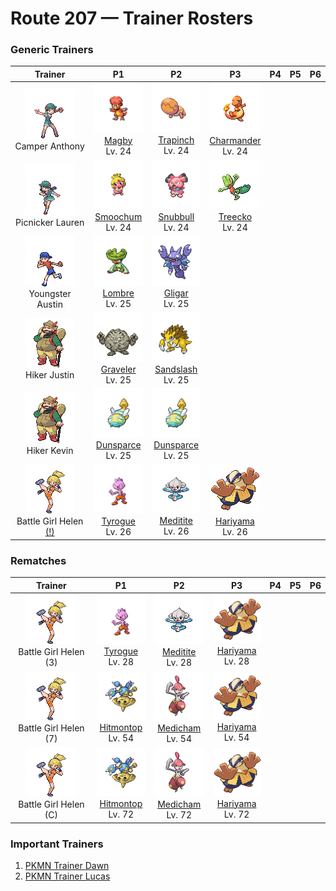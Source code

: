 # Route 207 — Trainer Rosters

### Generic Trainers

| Trainer | P1 | P2 | P3 | P4 | P5 | P6 |
|:-------:|:--:|:--:|:--:|:--:|:--:|:--:|
| ![Camper Anthony](../../assets/trainers/camper.png "Camper Anthony")<br>Camper Anthony | ![Magby](../../assets/sprites/magby/front.gif "Magby")<br>[Magby](../../pokemon/magby.md/)<br>Lv. 24 | ![Trapinch](../../assets/sprites/trapinch/front.gif "Trapinch")<br>[Trapinch](../../pokemon/trapinch.md/)<br>Lv. 24 | ![Charmander](../../assets/sprites/charmander/front.gif "Charmander")<br>[Charmander](../../pokemon/charmander.md/)<br>Lv. 24 |
| ![Picnicker Lauren](../../assets/trainers/picnicker.png "Picnicker Lauren")<br>Picnicker Lauren | ![Smoochum](../../assets/sprites/smoochum/front.gif "Smoochum")<br>[Smoochum](../../pokemon/smoochum.md/)<br>Lv. 24 | ![Snubbull](../../assets/sprites/snubbull/front.gif "Snubbull")<br>[Snubbull](../../pokemon/snubbull.md/)<br>Lv. 24 | ![Treecko](../../assets/sprites/treecko/front.gif "Treecko")<br>[Treecko](../../pokemon/treecko.md/)<br>Lv. 24 |
| ![Youngster Austin](../../assets/trainers/youngster.png "Youngster Austin")<br>Youngster Austin | ![Lombre](../../assets/sprites/lombre/front.gif "Lombre")<br>[Lombre](../../pokemon/lombre.md/)<br>Lv. 25 | ![Gligar](../../assets/sprites/gligar/front.gif "Gligar")<br>[Gligar](../../pokemon/gligar.md/)<br>Lv. 25 |
| ![Hiker Justin](../../assets/trainers/hiker.png "Hiker Justin")<br>Hiker Justin | ![Graveler](../../assets/sprites/graveler/front.gif "Graveler")<br>[Graveler](../../pokemon/graveler.md/)<br>Lv. 25 | ![Sandslash](../../assets/sprites/sandslash/front.gif "Sandslash")<br>[Sandslash](../../pokemon/sandslash.md/)<br>Lv. 25 |
| ![Hiker Kevin](../../assets/trainers/hiker.png "Hiker Kevin")<br>Hiker Kevin | ![Dunsparce](../../assets/sprites/dunsparce/front.gif "Dunsparce")<br>[Dunsparce](../../pokemon/dunsparce.md/)<br>Lv. 25 | ![Dunsparce](../../assets/sprites/dunsparce/front.gif "Dunsparce")<br>[Dunsparce](../../pokemon/dunsparce.md/)<br>Lv. 25 |
| ![Battle Girl Helen (!)](../../assets/trainers/battle_girl.png "Battle Girl Helen (!)")<br>Battle Girl Helen [(!)](#rematches) | ![Tyrogue](../../assets/sprites/tyrogue/front.gif "Tyrogue")<br>[Tyrogue](../../pokemon/tyrogue.md/)<br>Lv. 26 | ![Meditite](../../assets/sprites/meditite/front.gif "Meditite")<br>[Meditite](../../pokemon/meditite.md/)<br>Lv. 26 | ![Hariyama](../../assets/sprites/hariyama/front.gif "Hariyama")<br>[Hariyama](../../pokemon/hariyama.md/)<br>Lv. 26 |


### Rematches

| Trainer | P1 | P2 | P3 | P4 | P5 | P6 |
|:-------:|:--:|:--:|:--:|:--:|:--:|:--:|
| ![Battle Girl Helen (3)](../../assets/trainers/battle_girl.png "Battle Girl Helen (3)")<br>Battle Girl Helen (3) | ![Tyrogue](../../assets/sprites/tyrogue/front.gif "Tyrogue")<br>[Tyrogue](../../pokemon/tyrogue.md/)<br>Lv. 28 | ![Meditite](../../assets/sprites/meditite/front.gif "Meditite")<br>[Meditite](../../pokemon/meditite.md/)<br>Lv. 28 | ![Hariyama](../../assets/sprites/hariyama/front.gif "Hariyama")<br>[Hariyama](../../pokemon/hariyama.md/)<br>Lv. 28 |
| ![Battle Girl Helen (7)](../../assets/trainers/battle_girl.png "Battle Girl Helen (7)")<br>Battle Girl Helen (7) | ![Hitmontop](../../assets/sprites/hitmontop/front.gif "Hitmontop")<br>[Hitmontop](../../pokemon/hitmontop.md/)<br>Lv. 54 | ![Medicham](../../assets/sprites/medicham/front.gif "Medicham")<br>[Medicham](../../pokemon/medicham.md/)<br>Lv. 54 | ![Hariyama](../../assets/sprites/hariyama/front.gif "Hariyama")<br>[Hariyama](../../pokemon/hariyama.md/)<br>Lv. 54 |
| ![Battle Girl Helen (C)](../../assets/trainers/battle_girl.png "Battle Girl Helen (C)")<br>Battle Girl Helen (C) | ![Hitmontop](../../assets/sprites/hitmontop/front.gif "Hitmontop")<br>[Hitmontop](../../pokemon/hitmontop.md/)<br>Lv. 72 | ![Medicham](../../assets/sprites/medicham/front.gif "Medicham")<br>[Medicham](../../pokemon/medicham.md/)<br>Lv. 72 | ![Hariyama](../../assets/sprites/hariyama/front.gif "Hariyama")<br>[Hariyama](../../pokemon/hariyama.md/)<br>Lv. 72 |


### Important Trainers

1. [PKMN Trainer Dawn](important_trainers.md#pkmn-trainer-dawn)
1. [PKMN Trainer Lucas](important_trainers.md#pkmn-trainer-lucas)
